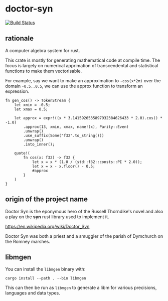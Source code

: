 # doctor-syn
[![Build Status](https://github.com/extendr/doctor-syn/workflows/CI/badge.svg)](https://github.com/extendr/doctor-syn/actions)

## rationale

A computer algebra system for rust.

This crate is mostly for generating mathematical code at compile time.
The focus is largely on numerical apprimation of transcendental and
statistical functions to make them vectorisable.

For example, say we want to make an approximation to `-cos(x*2π)` over the
domain `-0.5..0.5`, we can use the approx function to transform an expression.

```
fn gen_cos() -> TokenStream {
    let xmin = -0.5;
    let xmax = 0.5;

    let approx = expr!((x * 3.1415926535897932384626433 * 2.0).cos() * -1.0)
        .approx(13, xmin, xmax, name!(x), Parity::Even)
        .unwrap()
        .use_suffix(Some("f32".to_string()))
        .unwrap()
        .into_inner();

    quote!(
        fn cos(x: f32) -> f32 {
            let x = x * (1.0 / (std::f32::consts::PI * 2.0));
            let x = x - x.floor() - 0.5;
            #approx
        }
    )
}
```

## origin of the project name

Doctor Syn is the eponymous hero of the Russell Thorndike's novel
and also a play on the **syn** rust library used to implement it.

https://en.wikipedia.org/wiki/Doctor_Syn

Doctor Syn was both a priest and a smuggler of the parish of Dymchurch
on the Romney marshes.

## libmgen

You can install the `libmgen` binary with:

```
cargo install --path . --bin libmgen
```

This can then be run as `libmgen` to generate
a libm for various precisions, languages and data types.
